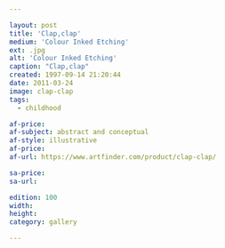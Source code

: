 ```yaml
---

layout: post
title: 'Clap,clap'
medium: 'Colour Inked Etching'
ext: .jpg
alt: 'Colour Inked Etching'
caption: "Clap,clap"
created: 1997-09-14 21:20:44
date: 2011-03-24
image: clap-clap
tags:
  - childhood

af-price:
af-subject: abstract and conceptual
af-style: illustrative
af-price:
af-url: https://www.artfinder.com/product/clap-clap/

sa-price:
sa-url:

edition: 100
width:
height:
category: gallery

---
```

